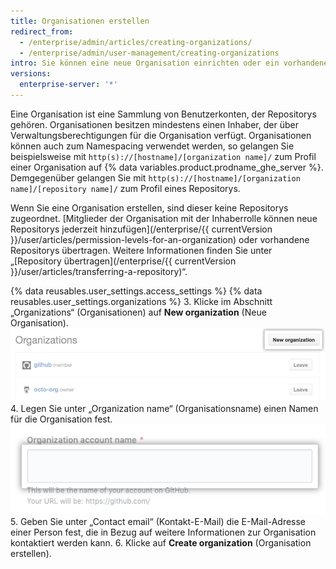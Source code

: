 ```yaml
---
title: Organisationen erstellen
redirect_from:
  - /enterprise/admin/articles/creating-organizations/
  - /enterprise/admin/user-management/creating-organizations
intro: Sie können eine neue Organisation einrichten oder ein vorhandenes persönliches Konto in eine Organisation umwandeln.
versions:
  enterprise-server: '*'
---
```


Eine Organisation ist eine Sammlung von Benutzerkonten, der Repositorys gehören. Organisationen besitzen mindestens einen Inhaber, der über Verwaltungsberechtigungen für die Organisation verfügt. Organisationen können auch zum Namespacing verwendet werden, so gelangen Sie beispielsweise mit `http(s)://[hostname]/[organization name]/` zum Profil einer Organisation auf {% data variables.product.prodname_ghe_server %}. Demgegenüber gelangen Sie mit `http(s)://[hostname]/[organization name]/[repository name]/` zum Profil eines Repositorys.

Wenn Sie eine Organisation erstellen, sind dieser keine Repositorys zugeordnet. [Mitglieder der Organisation mit der Inhaberrolle können neue Repositorys jederzeit hinzufügen](/enterprise/{{ currentVersion }}/user/articles/permission-levels-for-an-organization) oder vorhandene Repositorys übertragen. Weitere Informationen finden Sie unter „[Repository übertragen](/enterprise/{{ currentVersion }}/user/articles/transferring-a-repository)“.

{% data reusables.user_settings.access_settings %}
{% data reusables.user_settings.organizations %}
3. Klicke im Abschnitt „Organizations“ (Organisationen) auf **New organization** (Neue Organisation). ![Schaltfläche „New organization“ (Neue Organisation)](/assets/images/help/settings/new-org-button.png)
4. Legen Sie unter „Organization name“ (Organisationsname) einen Namen für die Organisation fest.![Neuer Organisationsname](/assets/images/help/organizations/new-org-name.png)
5. Geben Sie unter „Contact email“ (Kontakt-E-Mail) die E-Mail-Adresse einer Person fest, die in Bezug auf weitere Informationen zur Organisation kontaktiert werden kann.
6. Klicke auf **Create organization** (Organisation erstellen).
